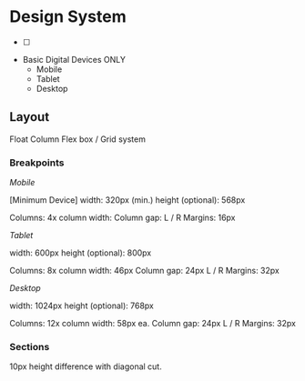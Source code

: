 # Design System

- [ ]

* Basic Digital Devices ONLY
    - Mobile
    - Tablet
    - Desktop

## Layout

Float
Column
Flex box / Grid system

### Breakpoints

*Mobile*

[Minimum Device]
width: 320px (min.)
height (optional): 568px

Columns: 4x
column width:
Column gap:
L / R Margins: 16px

*Tablet*

width: 600px
height (optional): 800px

Columns: 8x
column width: 46px
Column gap: 24px
L / R Margins: 32px

*Desktop*

width: 1024px
height (optional): 768px

Columns: 12x
column width: 58px ea.
Column gap: 24px
L / R Margins: 32px


### Sections

10px height difference with diagonal cut.

